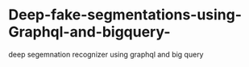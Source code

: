 # Deep-fake-segmentations-using-Graphql-and-bigquery-
deep segemnation recognizer using graphql and big query 
